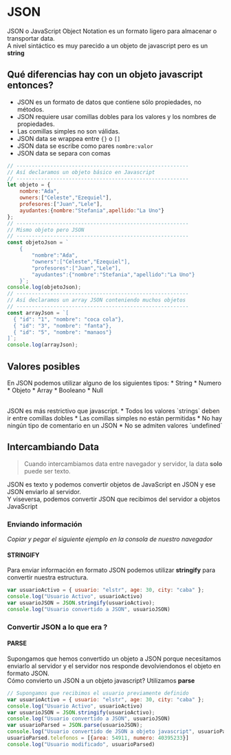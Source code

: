 # JSON

JSON o JavaScript Object Notation es un formato ligero para almacenar o transportar data. <br/>
A nivel sintáctico es muy parecido a un objeto de javascript pero es un **string** <br/>

## Qué diferencias hay con un objeto javascript entonces?

- JSON es un formato de datos que contiene sólo propiedades, no métodos.
- JSON requiere usar comillas dobles para los valores y los nombres de propiedades.
- Las comillas simples no son válidas.
  <br/>
- JSON data se wrappea entre `{}` o `[]`
- JSON data se escribe como pares `nombre:valor`
- JSON data se separa con comas

```js
// --------------------------------------------------------
// Así declaramos un objeto básico en Javascript
// --------------------------------------------------------
let objeto = { 
    nombre:"Ada",
    owners:["Celeste","Ezequiel"],
    profesores:["Juan","Lele"],
    ayudantes:{nombre:"Stefania",apellido:"La Uno"}
};
// --------------------------------------------------------
// Mismo objeto pero JSON
// --------------------------------------------------------
const objetoJson = `
    {
        "nombre":"Ada",
        "owners":["Celeste","Ezequiel"],
        "profesores":["Juan","Lele"],
        "ayudantes":{"nombre":"Stefania","apellido":"La Uno"}
    }`;
console.log(objetoJson);
// --------------------------------------------------------
// Así declaramos un array JSON conteniendo muchos objetos
// --------------------------------------------------------
const arrayJson = `[
  { "id": "1", "nombre": "coca cola"},
  { "id": "3", "nombre": "fanta"},
  { "id": "5", "nombre": "manaos"}
]`;
console.log(arrayJson);

```

## Valores posibles

En JSON podemos utilizar alguno de los siguientes tipos: 
    * String
    * Numero
    * Objeto
    * Array
    * Booleano
    * Null

<br/>
JSON es más restrictivo que javascript. 
    * Todos los valores `strings` deben ir entre comillas dobles 
    * Las comillas simples no están permitidas 
    * No hay ningún tipo de comentario en un JSON 
    * No se admiten valores `undefined`

## Intercambiando Data

> Cuando intercambiamos data entre navegador y servidor, la data **solo** puede ser texto.  

JSON es texto y podemos convertir objetos de JavaScript en JSON y ese JSON enviarlo al servidor. <br/>
Y viseversa, podemos convertir JSON que recibimos del servidor a objetos JavaScript <br/>

### Enviando información
*Copiar y pegar el siguiente ejemplo en la consola de nuestro navegador* <br/>
#### STRINGIFY

Para enviar información en formato JSON podemos utilizar **stringify** para convertir nuestra estructura. <br/>

```js
var usuarioActivo = { usuario: "elstr", age: 30, city: "caba" };
console.log("Usuario Activo", usuarioActivo)
var usuarioJSON = JSON.stringify(usuarioActivo);
console.log("Usuario convertido a JSON", usuarioJSON)
```

### Convertir JSON a lo que era ?
#### PARSE
Supongamos que hemos convertido un objeto a JSON porque necesitamos enviarlo al servidor y el servidor nos responde devolviendonos el objeto en formato JSON. <br/>
Cómo convierto un JSON a un objeto javascript? Utilizamos **parse**

```js
// Supongamos que recibimos el usuario previamente definido
var usuarioActivo = { usuario: "elstr", age: 30, city: "caba" };
console.log("Usuario Activo", usuarioActivo)
var usuarioJSON = JSON.stringify(usuarioActivo);
console.log("Usuario convertido a JSON", usuarioJSON)
var usuarioParsed = JSON.parse(usuarioJSON);
console.log("Usuario convertido de JSON a objeto javascript", usuarioParsed)
usuarioParsed.telefonos = [{area: 54911, numero: 40395233}]
console.log("Usuario modificado", usuarioParsed)
```
